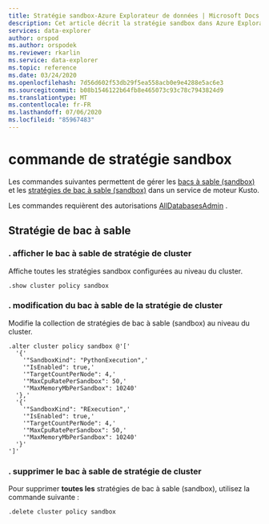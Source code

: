 ```yaml
---
title: Stratégie sandbox-Azure Explorateur de données | Microsoft Docs
description: Cet article décrit la stratégie sandbox dans Azure Explorateur de données.
services: data-explorer
author: orspod
ms.author: orspodek
ms.reviewer: rkarlin
ms.service: data-explorer
ms.topic: reference
ms.date: 03/24/2020
ms.openlocfilehash: 7d56d602f53db29f5ea558acb0e9e4288e5ac6e3
ms.sourcegitcommit: b08b1546122b64fb8e465073c93c78c7943824d9
ms.translationtype: MT
ms.contentlocale: fr-FR
ms.lasthandoff: 07/06/2020
ms.locfileid: "85967483"
---
```

# <a name="sandbox-policy-command"></a>commande de stratégie sandbox

Les commandes suivantes permettent de gérer les [bacs à sable (sandbox)](../concepts/sandboxes.md) et les [stratégies de bac à sable (sandbox)](sandboxpolicy.md) dans un service de moteur Kusto.

Les commandes requièrent des autorisations [AllDatabasesAdmin](access-control/role-based-authorization.md) .

## <a name="sandbox-policy"></a>Stratégie de bac à sable

### <a name="show-cluster-policy-sandbox"></a>. afficher le bac à sable de stratégie de cluster

Affiche toutes les stratégies sandbox configurées au niveau du cluster.

```kusto
.show cluster policy sandbox
```

### <a name="alter-cluster-policy-sandbox"></a>. modification du bac à sable de la stratégie de cluster

Modifie la collection de stratégies de bac à sable (sandbox) au niveau du cluster.

```kusto
.alter cluster policy sandbox @'['
  '{'
    '"SandboxKind": "PythonExecution",'
    '"IsEnabled": true,'
    '"TargetCountPerNode": 4,'
    '"MaxCpuRatePerSandbox": 50,'
    '"MaxMemoryMbPerSandbox": 10240'
  '},'
  '{'
    '"SandboxKind": "RExecution",'
    '"IsEnabled": true,'
    '"TargetCountPerNode": 4,'
    '"MaxCpuRatePerSandbox": 50,'
    '"MaxMemoryMbPerSandbox": 10240'
  '}'
']'
```

### <a name="drop-cluster-policy-sandbox"></a>. supprimer le bac à sable de stratégie de cluster

Pour supprimer **toutes les** stratégies de bac à sable (sandbox), utilisez la commande suivante :

```kusto
.delete cluster policy sandbox
```

